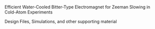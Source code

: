 Efficient Water-Cooled Bitter-Type Electromagnet for Zeeman Slowing in Cold-Atom Experiments

Design Files, Simulations, and other supporting material
